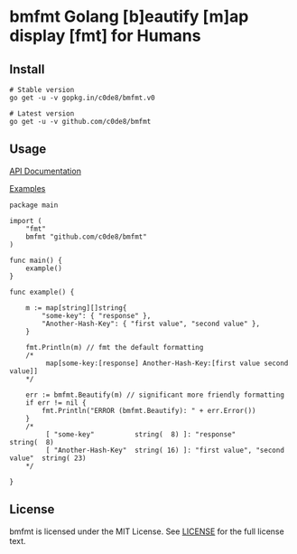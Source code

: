 # bmfmt Golang [b]eautify [m]ap display [fmt] for Humans

## Install

``` shell
# Stable version
go get -u -v gopkg.in/c0de8/bmfmt.v0

# Latest version
go get -u -v github.com/c0de8/bmfmt
```

## Usage

[API Documentation](https://godoc.org/github.com/c0de8/bmfmt)

[Examples](https://github.com/c0de8/bmfmt/blob/master/examples/main.go)

``` golang
package main

import (
	"fmt"
	bmfmt "github.com/c0de8/bmfmt"
)

func main() {
	example()
}

func example() {

	m := map[string][]string{
		"some-key": { "response" },
		"Another-Hash-Key": { "first value", "second value" },
	}

	fmt.Println(m) // fmt the default formatting
	/*
         map[some-key:[response] Another-Hash-Key:[first value second value]]
	*/

	err := bmfmt.Beautify(m) // significant more friendly formatting
	if err != nil {
		fmt.Println("ERROR (bmfmt.Beautify): " + err.Error())
	}
	/*
         [ "some-key"          string(  8) ]: "response"                     string(  8)
         [ "Another-Hash-Key"  string( 16) ]: "first value", "second value"  string( 23)
	*/

}

```

## License

bmfmt is licensed under the MIT License. See [LICENSE](https://github.com/go-ffmt/ffmt/blob/master/LICENSE) for the full license text.
